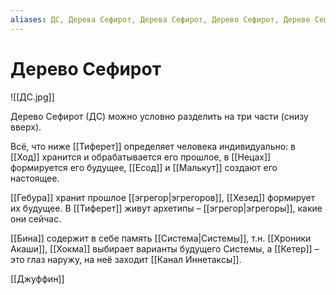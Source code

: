 ```yaml
---
aliases: ДС, Дерева Сефирот, Дерева Сефирот, Дерево Сефирот, Дереве Сефирот
---
```


# Дерево Сефирот
![[ДС.jpg]]

Дерево Сефирот (ДС) можно условно разделить на три части (снизу вверх).

Всё, что ниже [[Тиферет]] определяет человека индивидуально: в [[Ход]] хранится и обрабатывается его прошлое, в [[Нецах]] формируется его будущее, [[Есод]] и [[Малькут]] создают его настоящее.

[[Гебура]] хранит прошлое [[эгрегор|эгрегоров]], [[Хезед]] формирует их будущее. В [[Тиферет]] живут архетипы – [[эгрегор|эгрегоры]], какие они сейчас.

[[Бина]] содержит в себе память [[Система|Системы]], т.н. [[Хроники Акаши]], [[Хокма]] выбирает варианты будущего Системы, а [[Кетер]] – это глаз наружу, на неё заходит [[Канал Иннетаксы]].


[[Джуффин]]